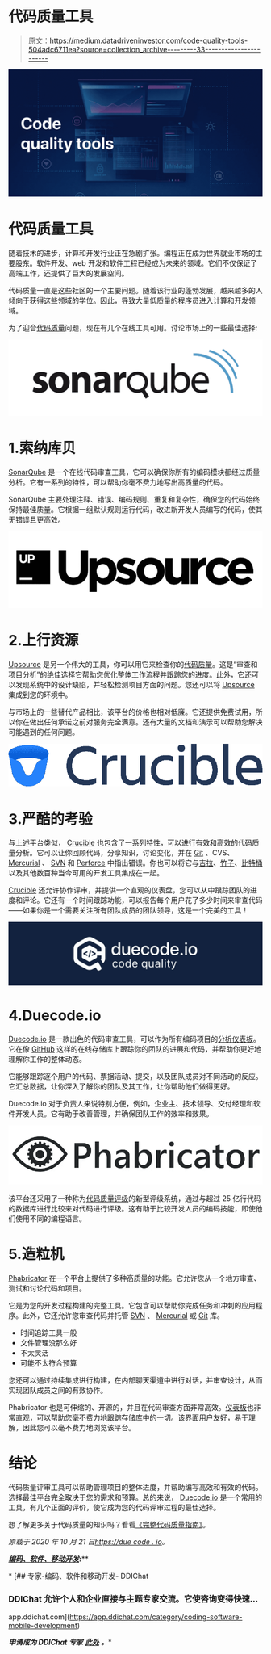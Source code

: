 # 代码质量工具

> 原文：<https://medium.datadriveninvestor.com/code-quality-tools-504adc6711ea?source=collection_archive---------33----------------------->

![](img/371dbcf1d417225adcbd817e922220b8.png)

# 代码质量工具

随着技术的进步，计算和开发行业正在急剧扩张。编程正在成为世界就业市场的主要股东。软件开发、web 开发和软件工程已经成为未来的领域。它们不仅保证了高端工作，还提供了巨大的发展空间。

代码质量一直是这些社区的一个主要问题。随着该行业的蓬勃发展，越来越多的人倾向于获得这些领域的学位。因此，导致大量低质量的程序员进入计算和开发领域。

为了迎合[代码质量](https://duecode.io/blog/code-quality/)问题，现在有几个在线工具可用。讨论市场上的一些最佳选择:

![](img/dea71dad606d5973d693f0796be1e8c9.png)

# 1.索纳库贝

[SonarQube](https://www.sonarqube.org/) 是一个在线代码审查工具，它可以确保你所有的编码模块都经过质量分析。它有一系列的特性，可以帮助你毫不费力地写出高质量的代码。

SonarQube 主要处理注释、错误、编码规则、重复和复杂性，确保您的代码始终保持最佳质量。它根据一组默认规则运行代码，改进新开发人员编写的代码，使其无错误且更高效。

![](img/b7edf381e4ec4c763036715b5116d634.png)

# 2.上行资源

[Upsource](https://www.jetbrains.com/upsource/) 是另一个伟大的工具，你可以用它来检查你的[代码质量](https://duecode.io/blog/code-quality/)。这是“审查和项目分析”的绝佳选择它帮助您优化整体工作流程并跟踪您的进度。此外，它还可以发现系统中的设计缺陷，并轻松检测项目方面的问题。您还可以将 [Upsource](https://www.jetbrains.com/upsource/) 集成到您的环境中。

与市场上的一些替代产品相比，该平台的价格也相对低廉。它还提供免费试用，所以你在做出任何承诺之前对服务完全满意。还有大量的文档和演示可以帮助您解决可能遇到的任何问题。

![](img/e172637699daec91e5af649d3e1b48c1.png)

# 3.严酷的考验

与上述平台类似， [Crucible](https://www.atlassian.com/software/crucible) 也包含了一系列特性，可以进行有效和高效的代码质量分析。它可以让你回顾代码，分享知识，讨论变化，并在 [Git](https://github.com/) 、CVS、 [Mercurial](https://www.mercurial-scm.org/) 、 [SVN](https://subversion.apache.org/) 和 [Perforce](https://www.perforce.com/) 中指出错误。你也可以将它与[吉拉](https://www.atlassian.com/software/jira)、[竹子](https://www.atlassian.com/software/bamboo)、[比特桶](https://bitbucket.org/product)以及其他数百种当今可用的开发工具集成在一起。

[Crucible](https://www.atlassian.com/software/crucible) 还允许协作评审，并提供一个直观的仪表盘，您可以从中跟踪团队的进度和评论。它还有一个时间跟踪功能，可以报告每个用户花了多少时间来审查代码——如果你是一个需要关注所有团队成员的团队领导，这是一个完美的工具！

![](img/4a62abbe6c429e1c7026c945ce2c2425.png)

# 4.Duecode.io

[Duecode.io](https://duecode.io/) 是一款出色的代码审查工具，可以作为所有编码项目的[分析仪表板](https://duecode.io/blog/code-quality-dashboard/)。它在像 [GitHub](https://github.com/) 这样的在线存储库上跟踪你的团队的进展和代码，并帮助你更好地理解你工作的整体动态。

它能够跟踪逐个用户的代码、票据活动、提交，以及团队成员对不同活动的反应。它汇总数据，让你深入了解你的团队及其工作，让你帮助他们做得更好。

Duecode.io 对于负责人来说特别方便，例如，企业主、技术领导、交付经理和软件开发人员。它有助于改善管理，并确保团队工作的效率和效果。

![](img/653836f657d5d2d57706a661a0d3fae1.png)

该平台还采用了一种称为[代码质量评级](https://duecode.io/code-quality)的新型评级系统，通过与超过 25 亿行代码的数据库进行比较来对代码进行评级。这有助于比较开发人员的编码技能，即使他们使用不同的编程语言。

# 5.造粒机

[Phabricator](https://www.phacility.com/phabricator/) 在一个平台上提供了多种高质量的功能。它允许您从一个地方审查、测试和讨论代码和项目。

它是为您的开发过程构建的完整工具。它包含可以帮助你完成任务和冲刺的应用程序。此外，它还允许您审查代码并托管 [SVN](https://subversion.apache.org/) 、 [Mercurial](https://www.mercurial-scm.org/) 或 [Git](https://github.com/) 库。

*   时间追踪工具一般
*   文件管理没那么好
*   不太灵活
*   可能不太符合预算

您还可以通过持续集成进行构建，在内部聊天渠道中进行对话，并审查设计，从而实现团队成员之间的有效协作。

Phabricator 也是可伸缩的、开源的，并且在代码审查方面非常高效。[仪表板](https://duecode.io/blog/code-quality-dashboard/)也非常直观，可以帮助您毫不费力地跟踪存储库中的一切。该界面用户友好，易于理解，因此您可以毫不费力地浏览该平台。

# 结论

代码质量评审工具可以帮助管理项目的整体进度，并帮助编写高效和有效的代码。选择最佳平台完全取决于您的需求和预算。总的来说， [Duecode.io](https://duecode.io/) 是一个常用的工具，有几个正面的评价，使它成为您的代码评审过程的最佳选择。

想了解更多关于代码质量的知识吗？看看[《完整代码质量指南》](https://duecode.io/blog/code-quality/)。

*原载于 2020 年 10 月 21 日*[*https://due code . io*](https://duecode.io/blog/code-quality-tools/)*。*

*[***编码、软件、移动开发***](https://app.ddichat.com/category/coding-software-mobile-development)***:****

*[](https://app.ddichat.com/category/coding-software-mobile-development) [## 专家-编码、软件和移动开发- DDIChat

### DDIChat 允许个人和企业直接与主题专家交流。它使咨询变得快速…

app.ddichat.com](https://app.ddichat.com/category/coding-software-mobile-development) 

***申请成为 DDIChat 专家*** [***此处***](https://app.ddichat.com/expertsignup) ***。****